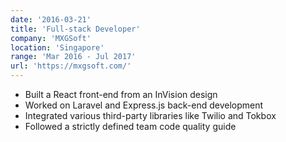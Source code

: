 ```yaml
---
date: '2016-03-21'
title: 'Full-stack Developer'
company: 'MXGSoft'
location: 'Singapore'
range: 'Mar 2016 - Jul 2017'
url: 'https://mxgsoft.com/'
---
```


- Built a React front-end from an InVision design
- Worked on Laravel and Express.js back-end development
- Integrated various third-party libraries like Twilio and Tokbox
- Followed a strictly defined team code quality guide
